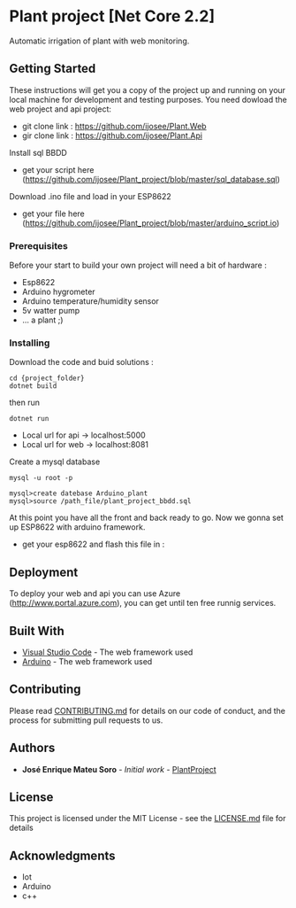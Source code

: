 # Plant project [Net Core 2.2]


Automatic irrigation of plant with web monitoring.
## Getting Started

These instructions will get you a copy of the project up and running on your local machine for development and testing purposes. 
You need dowload the web project and api project: 
 - git clone link : https://github.com/ijosee/Plant.Web
 - gir clone link : https://github.com/ijosee/Plant.Api

Install sql BBDD
  * get your script here (https://github.com/ijosee/Plant_project/blob/master/sql_database.sql)

Download .ino file and load in your ESP8622
  * get your file here (https://github.com/ijosee/Plant_project/blob/master/arduino_script.io)

### Prerequisites

Before your start to build your own project will need a bit of hardware : 
 - Esp8622
 - Arduino hygrometer
 - Arduino temperature/humidity sensor
 - 5v watter pump
 - ... a plant ;)
 
### Installing

Download the code and buid solutions : 
```
cd {project_folder}
dotnet build
```
then run 
```
dotnet run
```

- Local url for api -> localhost:5000
- Local url for web -> localhost:8081

Create a mysql database

```
mysql -u root -p

mysql>create datebase Arduino_plant
mysql>source /path_file/plant_project_bbdd.sql
```

At this point you have all the front and back ready to go. Now we gonna set up ESP8622 with arduino framework.

* get your esp8622 and flash this file in :



## Deployment

To deploy your web and api you can use Azure (http://www.portal.azure.com), you can get until ten free runnig services.

## Built With

* [Visual Studio Code](http://www.code.visualstudio.com/) - The web framework used
* [Arduino](https://www.arduino.cc/) - The web framework used

## Contributing

Please read [CONTRIBUTING.md](https://gist.github.com/PurpleBooth/b24679402957c63ec426) for details on our code of conduct, and the process for submitting pull requests to us.


## Authors

* **José Enrique Mateu Soro** - *Initial work* - [PlantProject](https://github.com/ijosee/Plant_project/)

## License

This project is licensed under the MIT License - see the [LICENSE.md](LICENSE.md) file for details

## Acknowledgments

* Iot
* Arduino
* c++

